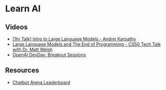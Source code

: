 # Learn AI

## Videos

- [[1hr Talk] Intro to Large Language Models - Andrej Karpathy](https://youtu.be/zjkBMFhNj_g?si=0PSbTJo0yX2TEEnc)
- [Large Language Models and The End of Programming - CS50 Tech Talk with Dr. Matt Welsh](https://youtu.be/JhCl-GeT4jw?si=gEH6WgEsld_LQE5U)
- [OpenAI DevDay: Breakout Sessions](https://www.youtube.com/playlist?list=PLOXw6I10VTv-exVCRuRjbT6bqkfO74rWz)

## Resources
- [Chatbot Arena Leaderboard](https://huggingface.co/spaces/lmsys/chatbot-arena-leaderboard)
